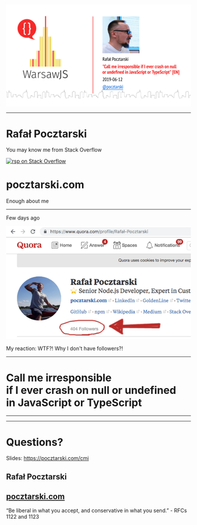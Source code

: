 ![Call me irresponsible if I ever crash on null or undefined in JavaScript or TypeScript](title.png)

---

# Rafał Pocztarski

You may know me from Stack Overflow

[<img alt="rsp on Stack Overflow" src="https://stackexchange.com/users/flair/303952.png" height="116">](https://stackoverflow.com/users/613198/rsp)

# pocztarski.com

Enough about me

---
Few days ago

[![](rsp-quora-404-followers-a.png)](https://www.quora.com/profile/Rafa%C5%82-Pocztarski)

My reaction: WTF?! Why I don't have followers?!

---

# Call me irresponsible<br>if I ever crash on null or undefined<br>in JavaScript or TypeScript

---

---

# Questions?

Slides: https://pocztarski.com/cmi

## Rafał Pocztarski

## [pocztarski.com](https://pocztarski.com)

“Be liberal in what you accept, and conservative in what you send.” - RFCs 1122 and 1123
